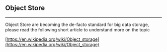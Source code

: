 ## Object Store

*****

Object Store are becoming the de-facto standard for big data storage, please
read the following short article to understand more on the topic

[https://en.wikipedia.org/wiki/Object_storage](https://en.wikipedia.org/wiki/Object_storage)


